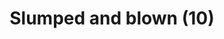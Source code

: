 ---
label: 
title: "Slumped and blown (10)"
order: 450
layout: table-of-contents
presentation: grid
---
